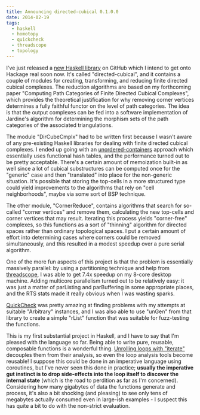 ```yaml
---
title: Announcing directed-cubical 0.1.0.0 
date: 2014-02-19
tags: 
  - haskell
  - homotopy
  - quickcheck
  - threadscope
  - topology
---
```


I've just released a [new Haskell library](https://github.com/mmisamore/directed-cubical) 
on GitHub which I intend to get onto Hackage real soon now. It's called
"directed-cubical", and it contains a couple of modules for creating,
transforming, and reducing finite directed cubical complexes. The reduction
algorithms are based on my forthcoming paper "Computing Path Categories of
Finite Directed Cubical Complexes", which provides the theoretical justification
for why removing corner vertices determines a fully faithful functor on the
level of path categories. The idea is that the output complexes can be fed
into a software implementation of Jardine's algorithm for determining the
morphism sets of the path categories of the associated triangulations.

The module "DirCubeCmplx" had to be written first because I wasn't aware of any
pre-existing Haskell libraries for dealing with finite directed cubical
complexes. I ended up going with an 
[unordered-containers](http://hackage.haskell.org/package/unordered-containers-0.2.3.3)
approach which essentially uses functional hash tables, and the performance
turned out to be pretty acceptable. There's a certain amount of memoization
built-in as well since a lot of cubical substructures can be computed once for
the "generic" case and then "translated" into place for the non-generic
situation. It's possible that storing the top-cells in a more structured type
could yield improvements to the algorithms that rely on "cell neighborhoods",
maybe via some sort of BSP technique.

The other module, "CornerReduce", contains algorithms that search for so-called
"corner vertices" and remove them, calculating the new top-cells and corner
vertices that may result. Iterating this process yields "corner-free" complexes,
so this functions as a sort of "thinning" algorithm for directed spaces
rather than ordinary topological spaces. I put a certain amount of effort into
determining cases where corners could be removed simultaneously, and this
resulted in a modest speedup over a pure serial algorithm.

One of the more fun aspects of this project is that the problem is
essentially massively parallel: by using a partitioning technique and help
from [threadscope](http://www.haskell.org/haskellwiki/ThreadScope), I was able
to get 7.4x speedup on my 8-core desktop machine. Adding multicore parallelism
turned out to be relatively easy: it was just a matter of parListing and
parBuffering in some appropriate places, and the RTS stats made it really 
obvious when I was wasting sparks. 

[QuickCheck](http://hackage.haskell.org/package/QuickCheck) was pretty amazing
at finding problems with my attempts at suitable "Arbitrary" instances, and I
was also able to use "unGen" from that library to create a simple "rList"
function that was suitable for fuzz-testing the functions.

This is my first substantial project in Haskell, and I have to say that I'm
pleased with the language so far. Being able to write pure, reusable, composable 
functions is a wonderful thing. [Unrolling loops with
"iterate"](/posts/2014-02-15-iterate/) decouples them
from their analysis, so even the loop analysis tools become reusable! I suppose
this could be done in an imperative language using coroutines, but I've never
seen this done in practice; **usually the imperative gut instinct is to drop
side-effects into the loop itself to discover the internal state** (which is
the road to perdition as far as I'm concerned). Considering how many gigabytes
of data the functions generate and process, it's also a bit shocking (and
pleasing) to see only tens of megabytes actually consumed even in large-ish
examples - I suspect this has quite a bit to do with the non-strict evaluation.


